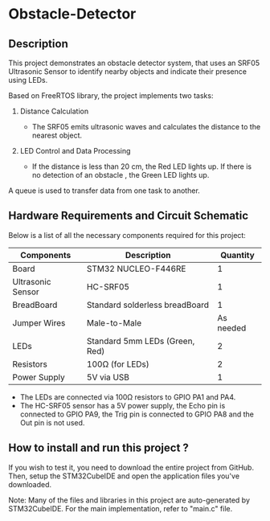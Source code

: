 # Obstacle-Detector

## Description

This project demonstrates an obstacle detector system, that uses an SRF05 Ultrasonic Sensor to identify nearby objects and indicate their presence using LEDs.

Based on FreeRTOS library, the project implements two tasks:
1. Distance Calculation
    - The SRF05 emits ultrasonic waves and calculates the distance to the nearest object.

2. LED Control and Data Processing
    - If the distance is less than 20 cm, the Red LED lights up. If there is no detection of an obstacle , the Green LED lights up.

A queue is used to transfer data from one task to another.

## Hardware Requirements and Circuit Schematic 

Below is a list of all the necessary components required for this project:

| Components        | Description       | Quantity        |
|----------------|-------------------|----------------|
|     Board     |     STM32 NUCLEO-F446RE     |     1     |
| Ultrasonic Sensor   |     HC-SRF05     |     1     |
| BreadBoard   | Standard solderless breadBoard | 1 |
| Jumper Wires   | Male-to-Male | As needed |
| LEDs   | Standard 5mm LEDs (Green, Red) | 2 |
| Resistors   | 100Ω (for LEDs) | 2 |
| Power Supply   | 5V via USB | 1 |

- The LEDs are connected via 100Ω resistors to GPIO PA1 and PA4.
- The HC-SRF05 sensor has a 5V power supply, the Echo pin is connected to GPIO PA9, the Trig pin is connected to GPIO PA8 and the Out pin is not used.

## How to install and run this project ?
If you wish to test it, you need to download the entire project from GitHub. Then, setup the STM32CubeIDE and open the application files you've downloaded.

Note: Many of the files and libraries in this project are auto-generated by STM32CubeIDE. For the main implementation, refer to "main.c" file. 

